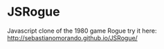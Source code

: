 # JSRogue
Javascript clone of the 1980 game Rogue
try it here: http://sebastianomorando.github.io/JSRogue/
